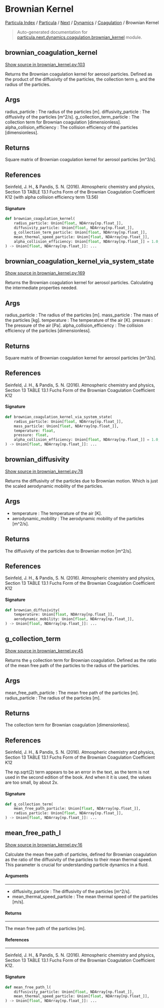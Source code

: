 # Brownian Kernel

[Particula Index](../../../../README.md#particula-index) / [Particula](../../../index.md#particula) / [Next](../../index.md#next) / [Dynamics](../index.md#dynamics) / [Coagulation](./index.md#coagulation) / Brownian Kernel

> Auto-generated documentation for [particula.next.dynamics.coagulation.brownian_kernel](../../../../../../particula/next/dynamics/coagulation/brownian_kernel.py) module.

## brownian_coagulation_kernel

[Show source in brownian_kernel.py:103](../../../../../../particula/next/dynamics/coagulation/brownian_kernel.py#L103)

 Returns the Brownian coagulation kernel for aerosol particles. Defined
as the product of the diffusivity of the particles, the collection term
`g`, and the radius of the particles.

Args
----
radius_particle : The radius of the particles [m].
diffusivity_particle : The diffusivity of the particles [m^2/s].
g_collection_term_particle : The collection term for Brownian coagulation
[dimensionless].
alpha_collision_efficiency : The collision efficiency of the particles
[dimensionless].

Returns
-------
Square matrix of Brownian coagulation kernel for aerosol particles [m^3/s].

References
----------
Seinfeld, J. H., & Pandis, S. N. (2016). Atmospheric chemistry and
physics, Section 13 TABLE 13.1 Fuchs Form of the Brownian Coagulation
Coefficient K12 (with alpha collision efficiency term 13.56)

#### Signature

```python
def brownian_coagulation_kernel(
    radius_particle: Union[float, NDArray[np.float_]],
    diffusivity_particle: Union[float, NDArray[np.float_]],
    g_collection_term_particle: Union[float, NDArray[np.float_]],
    mean_thermal_speed_particle: Union[float, NDArray[np.float_]],
    alpha_collision_efficiency: Union[float, NDArray[np.float_]] = 1.0,
) -> Union[float, NDArray[np.float_]]: ...
```



## brownian_coagulation_kernel_via_system_state

[Show source in brownian_kernel.py:169](../../../../../../particula/next/dynamics/coagulation/brownian_kernel.py#L169)

 Returns the Brownian coagulation kernel for aerosol particles.
Calculating the intermediate properties needed.

Args
----
radius_particle : The radius of the particles [m].
mass_particle : The mass of the particles [kg].
temperature : The temperature of the air [K].
pressure : The pressure of the air [Pa].
alpha_collision_efficiency : The collision efficiency of the particles
[dimensionless].

Returns
-------
Square matrix of Brownian coagulation kernel for aerosol particles [m^3/s].

References
----------
Seinfeld, J. H., & Pandis, S. N. (2016). Atmospheric chemistry and
physics, Section 13 TABLE 13.1 Fuchs Form of the Brownian Coagulation
Coefficient K12

#### Signature

```python
def brownian_coagulation_kernel_via_system_state(
    radius_particle: Union[float, NDArray[np.float_]],
    mass_particle: Union[float, NDArray[np.float_]],
    temperature: float,
    pressure: float,
    alpha_collision_efficiency: Union[float, NDArray[np.float_]] = 1.0,
) -> Union[float, NDArray[np.float_]]: ...
```



## brownian_diffusivity

[Show source in brownian_kernel.py:78](../../../../../../particula/next/dynamics/coagulation/brownian_kernel.py#L78)

 Returns the diffusivity of the particles due to Brownian motion. Which
is just the scaled aerodynamic mobility of the particles.

Args
----
- temperature : The temperature of the air [K].
- aerodynamic_mobility : The aerodynamic mobility of the particles [m^2/s].

Returns
-------
The diffusivity of the particles due to Brownian motion [m^2/s].

References
----------
Seinfeld, J. H., & Pandis, S. N. (2016). Atmospheric chemistry and
physics, Section 13 TABLE 13.1 Fuchs Form of the Brownian Coagulation
Coefficient K12

#### Signature

```python
def brownian_diffusivity(
    temperature: Union[float, NDArray[np.float_]],
    aerodynamic_mobility: Union[float, NDArray[np.float_]],
) -> Union[float, NDArray[np.float_]]: ...
```



## g_collection_term

[Show source in brownian_kernel.py:45](../../../../../../particula/next/dynamics/coagulation/brownian_kernel.py#L45)

 Returns the `g` collection term for Brownian coagulation. Defined as
the ratio of the mean free path of the particles to the radius of the
particles.

Args
----
mean_free_path_particle : The mean free path of the particles [m].
radius_particle : The radius of the particles [m].

Returns
-------
The collection term for Brownian coagulation [dimensionless].

References
----------
Seinfeld, J. H., & Pandis, S. N. (2016). Atmospheric chemistry and
physics, Section 13 TABLE 13.1 Fuchs Form of the Brownian Coagulation
Coefficient K12

The np.sqrt(2) term appears to be an error in the text, as the term is
not used in the second edition of the book. And when it it is used, the
values are too small, by about 2x.

#### Signature

```python
def g_collection_term(
    mean_free_path_particle: Union[float, NDArray[np.float_]],
    radius_particle: Union[float, NDArray[np.float_]],
) -> Union[float, NDArray[np.float_]]: ...
```



## mean_free_path_l

[Show source in brownian_kernel.py:16](../../../../../../particula/next/dynamics/coagulation/brownian_kernel.py#L16)

Calculate the mean free path of particles, defined for Brownian
coagulation as the ratio of the diffusivity of the particles to their mean
thermal speed. This parameter is crucial for understanding particle
dynamics in a fluid.

#### Arguments

----
- diffusivity_particle : The diffusivity of the particles [m^2/s].
- mean_thermal_speed_particle : The mean thermal speed of the particles
[m/s].

#### Returns

-------
The mean free path of the particles [m].

#### References

----------
Seinfeld, J. H., & Pandis, S. N. (2016). Atmospheric chemistry and
physics, Section 13 TABLE 13.1 Fuchs Form of the Brownian Coagulation
Coefficient K12.

#### Signature

```python
def mean_free_path_l(
    diffusivity_particle: Union[float, NDArray[np.float_]],
    mean_thermal_speed_particle: Union[float, NDArray[np.float_]],
) -> Union[float, NDArray[np.float_]]: ...
```
